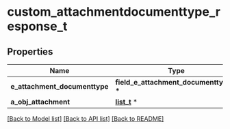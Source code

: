 # custom_attachmentdocumenttype_response_t

## Properties
Name | Type | Description | Notes
------------ | ------------- | ------------- | -------------
**e_attachment_documenttype** | **field_e_attachment_documenttype_t \*** |  | 
**a_obj_attachment** | [**list_t**](custom_attachment_response.md) \* |  | 

[[Back to Model list]](../README.md#documentation-for-models) [[Back to API list]](../README.md#documentation-for-api-endpoints) [[Back to README]](../README.md)


